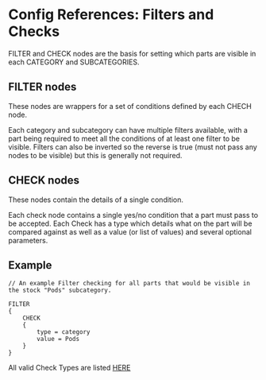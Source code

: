 # Config References: Filters and Checks

FILTER and CHECK nodes are the basis for setting which parts are visible in each CATEGORY and SUBCATEGORIES.

## FILTER nodes

These nodes are wrappers for a set of conditions defined by each CHECH node.

Each category and subcategory can have multiple filters available, with a part being required to meet all the conditions of at least one filter to be visible. Filters can also be inverted so the reverse is true \(must not pass any nodes to be visible\) but this is generally not required.

## CHECK nodes

These nodes contain the details of a single condition.

Each check node contains a single yes/no condition that a part must pass to be accepted. Each Check has a type which details what on the part will be compared against as well as a value \(or list of values\) and several optional parameters.

## Example

```text
// An example Filter checking for all parts that would be visible in the stock "Pods" subcategory.

FILTER
{
    CHECK
    {
        type = category
        value = Pods
    }
}
```

All valid Check Types are listed [HERE](https://github.com/7ranceaddic7/FilterExtension/wiki/16-Config_References-Check-Types)

